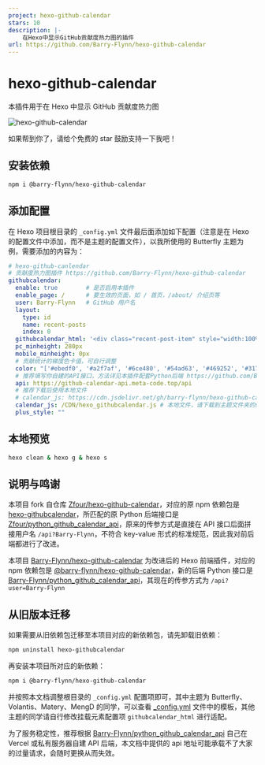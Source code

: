 ```yaml
---
project: hexo-github-calendar
stars: 10
description: |-
    在Hexo中显示GitHub贡献度热力图的插件
url: https://github.com/Barry-Flynn/hexo-github-calendar
---
```


# hexo-github-calendar

本插件用于在 Hexo 中显示 GitHub 贡献度热力图

![hexo-github-calendar](hexo-github-calendar.png)

如果帮到你了，请给个免费的 star 鼓励支持一下我吧！

## 安装依赖

```sh
npm i @barry-flynn/hexo-github-calendar
```

## 添加配置

在 Hexo 项目根目录的 `_config.yml` 文件最后面添加如下配置（注意是在 Hexo 的配置文件中添加，而不是主题的配置文件），以我所使用的 Butterfly 主题为例，需要添加的内容为：

```yml
# hexo-github-canlendar
# 贡献度热力图插件 https://github.com/Barry-Flynn/hexo-github-calendar
githubcalendar:
  enable: true        # 是否启用本插件
  enable_page: /      # 要生效的页面，如 / 首页，/about/ 介绍页等
  user: Barry-Flynn   # GitHub 用户名
  layout:
    type: id
    name: recent-posts
    index: 0
  githubcalendar_html: '<div class="recent-post-item" style="width:100%;height:auto;padding:10px;"><div id="github_loading" style="width:10%;height:100%;margin:0 auto;display: block"><svg xmlns="http://www.w3.org/2000/svg" xmlns:xlink="http://www.w3.org/1999/xlink"  viewBox="0 0 50 50" style="enable-background:new 0 0 50 50" xml:space="preserve"><path fill="#d0d0d0" d="M25.251,6.461c-10.318,0-18.683,8.365-18.683,18.683h4.068c0-8.071,6.543-14.615,14.615-14.615V6.461z" transform="rotate(275.098 25 25)"><animateTransform attributeType="xml" attributeName="transform" type="rotate" from="0 25 25" to="360 25 25" dur="0.6s" repeatCount="indefinite"></animateTransform></path></svg></div><div id="github_container"></div></div>'
  pc_minheight: 280px
  mobile_minheight: 0px
  # 贡献统计的梯度色卡值，可自行调整
  color: "['#ebedf0', '#a2f7af', '#6ce480', '#54ad63', '#469252', '#31753c', '#1f5f2a', '#13531f', '#084111', '#032b09', '#000000']"
  # 推荐填写你自建的API接口，方法详见本插件配套Python后端 https://github.com/Barry-Flynn/python_github_calendar_api
  api: https://github-calendar-api.meta-code.top/api
  # 推荐下载后使用本地文件
  # calendar_js: https://cdn.jsdelivr.net/gh/barry-flynn/hexo-github-calendar/hexo_githubcalendar.js # 在线文件，容易加载失败
  calendar_js: /CDN/hexo_githubcalendar.js # 本地文件，请下载到主题文件夹的source目录下
  plus_style: ""
```

## 本地预览

```sh
hexo clean & hexo g & hexo s
```

## 说明与鸣谢

本项目 fork 自仓库 [Zfour/hexo-github-calendar](https://github.com/Zfour/hexo-github-calendar)，对应的原 npm 依赖包是 [hexo-githubcalendar](https://www.npmjs.com/package/hexo-githubcalendar)，所匹配的原 Python 后端接口是 [Zfour/python_github_calendar_api](https://github.com/Zfour/python_github_calendar_api)，原来的传参方式是直接在 API 接口后面拼接用户名 `/api?Barry-Flynn`，不符合 key-value 形式的标准规范，因此我对前后端都进行了改进。

本项目 [Barry-Flynn/hexo-github-calendar](https://github.com/Barry-Flynn/hexo-github-calendar) 为改进后的 Hexo 前端插件，对应的 npm 依赖包是 [@barry-flynn/hexo-github-calendar](https://www.npmjs.com/package/@barry-flynn/hexo-github-calendar)，新的后端 Python 接口是 [Barry-Flynn/python_github_calendar_api](https://github.com/Barry-Flynn/python_github_calendar_api)，其现在的传参方式为 `/api?user=Barry-Flynn`

## 从旧版本迁移

如果需要从旧依赖包迁移至本项目对应的新依赖包，请先卸载旧依赖：

```sh
npm uninstall hexo-githubcalendar
```

再安装本项目所对应的新依赖：

```sh
npm i @barry-flynn/hexo-github-calendar
```

并按照本文档调整根目录的 `_config.yml` 配置项即可，其中主题为 Butterfly、Volantis、Matery、MengD 的同学，可以查看 [_config.yml](./_config.yml) 文件中的模板，其他主题的同学请自行修改挂载元素配置项 `githubcalendar_html` 进行适配。

为了服务稳定性，推荐根据 [Barry-Flynn/python_github_calendar_api](https://github.com/Barry-Flynn/python_github_calendar_api) 自己在 Vercel 或私有服务器自建 API 后端，本文档中提供的 api 地址可能承载不了大家的过量请求，会随时更换从而失效。

